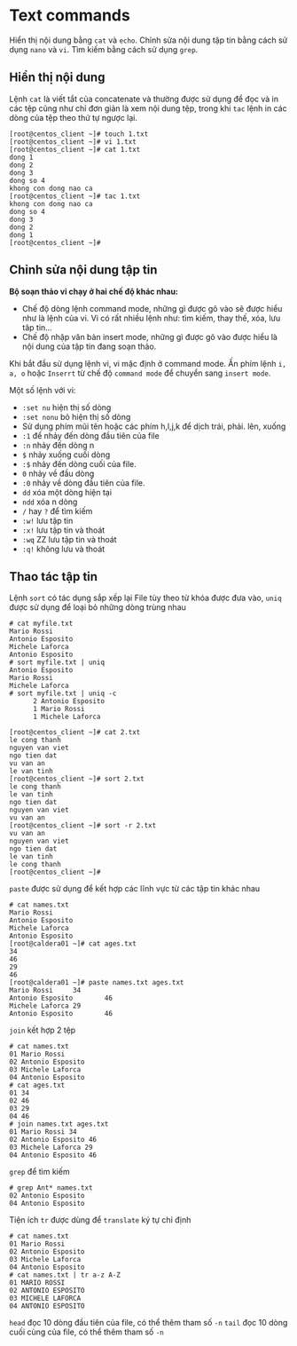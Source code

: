 # Text commands
Hiển thị nội dung bằng `cat` và `echo`.
Chỉnh sửa nội dung tập tin bằng cách sử dụng `nano` và `vi`.
Tìm kiếm bằng cách sử dụng `grep`.

## Hiển thị nội dung
Lệnh `cat` là viết tắt của concatenate và thường được sử dụng để đọc và in các tệp cũng như chỉ đơn giản là xem nội dung tệp, trong khi `tac` lệnh in các dòng của tệp theo thứ tự ngược lại.
```
[root@centos_client ~]# touch 1.txt
[root@centos_client ~]# vi 1.txt
[root@centos_client ~]# cat 1.txt
dong 1
dong 2
dong 3
dong so 4
khong con dong nao ca
[root@centos_client ~]# tac 1.txt
khong con dong nao ca
dong so 4
dong 3
dong 2
dong 1
[root@centos_client ~]#
```

## Chỉnh sửa nội dung tập tin

**Bộ soạn thảo vi chạy ở hai chế độ khác nhau:**
- Chế độ dòng lệnh command mode, những gì được gõ vào sẽ được hiểu như là lệnh của vi. Vi có rất nhiều lệnh như: tìm kiếm, thay thế, xóa, lưu tâp tin…
- Chế độ nhập văn bản insert mode, những gì được gõ vào được hiểu là nội dung của tập tin đang soạn thảo.

Khi bắt đầu sử dụng lệnh vi, vi mặc định ở command mode. Ấn phím lệnh `i, a, o` hoặc `Inserrt`  từ chế độ `command mode` để chuyển sang `insert mode`.

Một số lệnh với vi:

- `:set nu` hiện thị số dòng
- `:set nonu` bỏ hiện thị số dòng
- Sử dụng phím mũi tên hoặc các phím h,l,j,k để dịch trái, phải. lên, xuống
- `:1` để nhảy đến dòng đầu tiên của file
- `:n` nhảy đến dòng n
- `$` nhảy xuống cuối dòng
- `:$` nhảy đến dòng cuối của file.
- `0` nhảy về đầu dòng
- `:0` nhảy về dòng đầu tiên của file.
- `dd` xóa một dòng hiện tại
- `ndd` xóa n dòng
- `/` hay `?` để tìm kiếm
- `:w!` lưu tập tin
- `:x!` lưu tập tin và thoát
- `:wq` ZZ lưu tập tin và thoát
- `:q!` không lưu và thoát

## Thao tác tập tin
Lệnh `sort` có tác dụng sắp xếp lại File tùy theo từ khóa được đưa vào, `uniq` được sử dụng để loại bỏ những dòng trùng nhau
```
# cat myfile.txt
Mario Rossi
Antonio Esposito
Michele Laforca
Antonio Esposito
# sort myfile.txt | uniq
Antonio Esposito
Mario Rossi
Michele Laforca
# sort myfile.txt | uniq -c
      2 Antonio Esposito
      1 Mario Rossi
      1 Michele Laforca
```
```
[root@centos_client ~]# cat 2.txt
le cong thanh
nguyen van viet
ngo tien dat
vu van an
le van tinh
[root@centos_client ~]# sort 2.txt
le cong thanh
le van tinh
ngo tien dat
nguyen van viet
vu van an
[root@centos_client ~]# sort -r 2.txt
vu van an
nguyen van viet
ngo tien dat
le van tinh
le cong thanh
[root@centos_client ~]#
```

`paste` được sử dụng để kết hợp các lĩnh vực từ các tập tin khác nhau
```
# cat names.txt
Mario Rossi
Antonio Esposito
Michele Laforca
Antonio Esposito
[root@caldera01 ~]# cat ages.txt
34
46
29
46
[root@caldera01 ~]# paste names.txt ages.txt
Mario Rossi     34
Antonio Esposito        46
Michele Laforca 29
Antonio Esposito        46
```

`join` kết hợp 2 tệp
```
# cat names.txt
01 Mario Rossi
02 Antonio Esposito
03 Michele Laforca
04 Antonio Esposito
# cat ages.txt
01 34
02 46
03 29
04 46
# join names.txt ages.txt
01 Mario Rossi 34
02 Antonio Esposito 46
03 Michele Laforca 29
04 Antonio Esposito 46
```

`grep` để tìm kiếm
```
# grep Ant* names.txt
02 Antonio Esposito
04 Antonio Esposito
```
Tiện ích `tr` được dùng để `translate` ký tự chỉ định
```
# cat names.txt
01 Mario Rossi
02 Antonio Esposito
03 Michele Laforca
04 Antonio Esposito
# cat names.txt | tr a-z A-Z
01 MARIO ROSSI
02 ANTONIO ESPOSITO
03 MICHELE LAFORCA
04 ANTONIO ESPOSITO
```

`head` đọc 10 dòng đầu tiên của file, có thể thêm tham số `-n`
`tail` đọc 10 dòng cuối cùng của file, có thể thêm tham số `-n`

